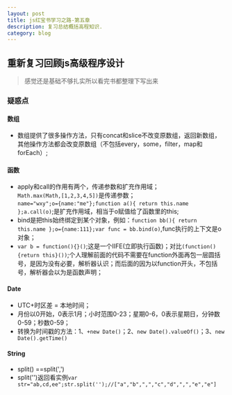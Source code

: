 ```yaml
---
layout: post
title: js红宝书学习之路-第五章
description: 复习总结概括高程知识.
category: blog
---
```



## 重新复习回顾js高级程序设计  

> 感觉还是基础不够扎实所以看完书都整理下写出来  



### 疑惑点  

#### 数组  
  
  * 数组提供了很多操作方法，只有concat和slice不改变原数组，返回新数组，其他操作方法都会改变原数组（不包括every，some，filter，map和forEach）;    

#### 函数
  * apply和call的作用有两个，传递参数和扩充作用域；  
  `Math.max(Math,[1,2,3,4,5])`是传递参数；  
  `name="wxy";o={name:"me"};function a(){ return this.name };a.call(o)`;是扩充作用域，相当于o赋值给了函数里的this;  
  * bind是把this始终绑定到某个对象，例如：`function bb(){ return this.name };o={name:111};var func = bb.bind(o)`,func执行的上下文是o对象；    
  * `var b = function(){}()`;这是一个IIFE(立即执行函数)；对比`(function(){return this}())`;个人理解前面的代码不需要在function外面再包一层圆括号，是因为没有必要，解析器认识；而后面的因为以function开头，不包括号，解析器会以为是函数声明；  
  
#### Date  
  * UTC+时区差 = 本地时间；  
  * 月份以0开始，0表示1月；小时范围0-23；星期0-6，0表示星期日，分钟数0-59；秒数0-59；  
  * 转换为时间戳的方法：1、`+new Date()`；2、`new Date().valueOf()`；3、`new Date().getTime()`  

#### String
 * split() ==split(',')  
 * split('')返回看实例`var str="ab,cd,ee";str.split('');//["a","b",",","c","d",",","e","e"]`